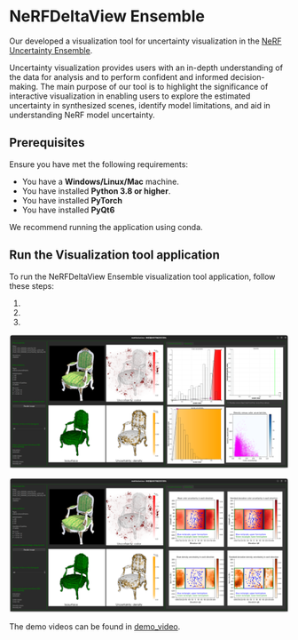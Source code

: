 # NeRFDeltaView Ensemble

Our developed a visualization tool for uncertainty visualization in the [NeRF Uncertainty Ensemble](https://github.com/CTW121/NeRF-Uncertainty-Ensemble).

Uncertainty visualization provides users with an in-depth understanding of the data for analysis and to perform confident and informed decision-making. The main purpose of our tool is to highlight the significance of interactive visualization in enabling users to explore the estimated uncertainty in synthesized scenes, identify model limitations, and aid in understanding NeRF model uncertainty.

## Prerequisites

Ensure you have met the following requirements:
- You have a **Windows/Linux/Mac** machine.
- You have installed **Python 3.8 or higher**.
- You have installed **PyTorch**
- You have installed **PyQt6**

We recommend running the application using conda.

## Run the Visualization tool application

To run the NeRFDeltaView Ensemble visualization tool application, follow these steps:

1. <!-- PUT THE TRAIN MODEL IN VTK WRITER FOLDER -->

2. <!-- VTK WRITER -->

3. <!-- TO BE WRITTEN -->

![NeRFDeltaView_Ensemble_A](https://github.com/CTW121/NeRFDeltaView-Ensemble/blob/master/images/NeRFDeltaView__Ensemble_A.png)

![NeRFDeltaView_Ensemble_B](https://github.com/CTW121/NeRFDeltaView-Ensemble/blob/master/images/NeRFDeltaView__Ensemble_B.png)

The demo videos can be found in [demo_video](https://github.com/CTW121/NeRFDeltaView-Ensemble/tree/master/demo_video).